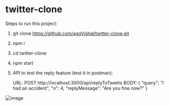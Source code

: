 # twitter-clone

Steps to run this project:
1. git clone https://github.com/aggVishal/twitter-clone.git
2. npm i
3. cd twitter-clone 
4. npm start
5. API to test the reply feature (test it in postman): 
    
    URL: POST http://localhost:3000/api/replyToTweets
    BODY:
    {
        "query": "I had an accident",
        "n": 4,
        "replyMessage": "Are you fine now?"
    }
        

![image](https://user-images.githubusercontent.com/65781736/195557530-b65a9a11-41fe-45b1-8437-52866cd051ab.png)
